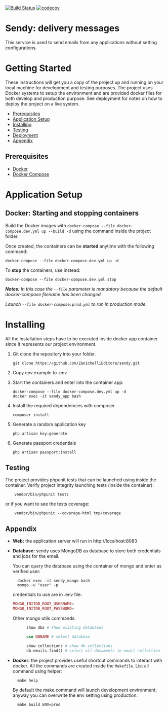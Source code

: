 [![Build Status](https://travis-ci.org/ZanichelliEditore/sendy.svg?branch=master)](https://travis-ci.org/ZanichelliEditore/sendy)
[![codecov](https://codecov.io/gh/ZanichelliEditore/sendy/branch/master/graph/badge.svg)](https://codecov.io/gh/ZanichelliEditore/sendy)

# Sendy: delivery messages

This service is used to send emails from any applications without setting configurations.

# Getting Started

These instructions will get you a copy of the project up and running on your local machine for development and testing purposes.
The project uses Docker systems to setup the environment and are provided docker files for both develop and production purpose.
See deployment for notes on how to deploy the project on a live system.

- [Prerequisites](#prerequisites)
- [Application Setup](#application-setup)
- [Installing](#installing)
- [Testing](#testing)
- [Deployment](#deployment)
- [Appendix](#appendix)

## Prerequisites

- [Docker](https://docs.docker.com)
- [Docker Compose](https://docs.docker.com/compose/)

# Application Setup

## Docker: Starting and stopping containers

Build the Docker images with `docker-compose --file docker-compose.dev.yml up --build -d` using the command inside the project folder.

Once created, the containers can be **started** anytime with the following command:

    docker-compose --file docker-compose.dev.yml up -d

To **stop** the containers, use instead:

    docker-compose --file docker-compose.dev.yml stop

**_Notes:_** _In this case the `--file` parameter is mandatory because the default docker-compose filename has been changed._

_Launch `--file docker-compose.prod.yml` to run in production mode._

# Installing

All the installation steps have to be executed inside docker app container since it represents our project environment.

1.  Git clone the repository into your folder.

        git clone https://github.com/ZanichelliEditore/sendy.git

2)  Copy env.example to .env

3)  Start the containers and enter into the container app:

        docker-compose --file docker-compose.dev.yml up -d
        docker exec -it sendy_app bash

4)  Install the required dependencies with composer

        composer install

5)  Generate a random application key

        php artisan key:generate

6)  Generate passport credentials

        php artisan passport:install

## Testing

The project provides phpunit tests that can be launched using inside the container.
Verify project integrity launching tests (inside the container):

        vendor/bin/phpunit tests

or if you want to see the tests coverage:

        vendor/bin/phpunit --coverage-html tmp/coverage

## Appendix

- **Web:** the application server will run in http://localhost:8083

- **Database:** sendy uses MongoDB as database to store both credentials and jobs for the email.

  You can query the database using the container of mongo and enter as verified user:

        docker exec -it sendy_mongo bash
        mongo -u "user" -p

  credentials to use are in .env file:

  ```php
  MONGO_INITDB_ROOT_USERNAME=
  MONGO_INITDB_ROOT_PASSWORD=
  ```

  Other mongo utils commands:

  ```php
        show dbs # show existing databases

        use DBNAME # select database

        show collections # show db collections
        db.emails.find() # select all documents in email collection
  ```

- **Docker:** the project provides useful shortcut commands to interact with docker.
  All the commands are created inside the `Makefile`.
  List all command using helper:

        make help

  By default the make command will launch development environment; anyway you can overwrite the env setting using production:

        make build ENV=prod
